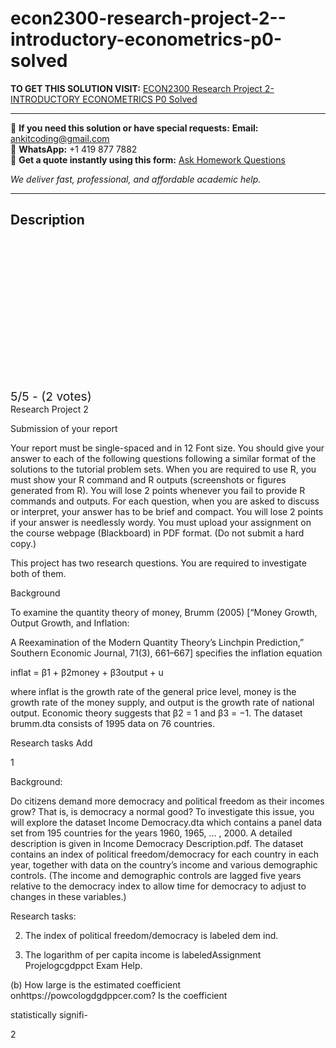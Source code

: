 # econ2300-research-project-2--introductory-econometrics-p0-solved
**TO GET THIS SOLUTION VISIT:** [ECON2300 Research Project 2- INTRODUCTORY ECONOMETRICS P0 Solved](https://www.ankitcodinghub.com/product/econ-2300-introductory-econometrics-p0-solved/)


---

📩 **If you need this solution or have special requests:** **Email:** ankitcoding@gmail.com  
📱 **WhatsApp:** +1 419 877 7882  
📄 **Get a quote instantly using this form:** [Ask Homework Questions](https://www.ankitcodinghub.com/services/ask-homework-questions/)

*We deliver fast, professional, and affordable academic help.*

---

<h2>Description</h2>



<div class="kk-star-ratings kksr-auto kksr-align-center kksr-valign-top" data-payload="{&quot;align&quot;:&quot;center&quot;,&quot;id&quot;:&quot;124822&quot;,&quot;slug&quot;:&quot;default&quot;,&quot;valign&quot;:&quot;top&quot;,&quot;ignore&quot;:&quot;&quot;,&quot;reference&quot;:&quot;auto&quot;,&quot;class&quot;:&quot;&quot;,&quot;count&quot;:&quot;2&quot;,&quot;legendonly&quot;:&quot;&quot;,&quot;readonly&quot;:&quot;&quot;,&quot;score&quot;:&quot;5&quot;,&quot;starsonly&quot;:&quot;&quot;,&quot;best&quot;:&quot;5&quot;,&quot;gap&quot;:&quot;4&quot;,&quot;greet&quot;:&quot;Rate this product&quot;,&quot;legend&quot;:&quot;5\/5 - (2 votes)&quot;,&quot;size&quot;:&quot;24&quot;,&quot;title&quot;:&quot;ECON2300 Research Project 2- INTRODUCTORY ECONOMETRICS P0 Solved&quot;,&quot;width&quot;:&quot;138&quot;,&quot;_legend&quot;:&quot;{score}\/{best} - ({count} {votes})&quot;,&quot;font_factor&quot;:&quot;1.25&quot;}">

<div class="kksr-stars">

<div class="kksr-stars-inactive">
            <div class="kksr-star" data-star="1" style="padding-right: 4px">


<div class="kksr-icon" style="width: 24px; height: 24px;"></div>
        </div>
            <div class="kksr-star" data-star="2" style="padding-right: 4px">


<div class="kksr-icon" style="width: 24px; height: 24px;"></div>
        </div>
            <div class="kksr-star" data-star="3" style="padding-right: 4px">


<div class="kksr-icon" style="width: 24px; height: 24px;"></div>
        </div>
            <div class="kksr-star" data-star="4" style="padding-right: 4px">


<div class="kksr-icon" style="width: 24px; height: 24px;"></div>
        </div>
            <div class="kksr-star" data-star="5" style="padding-right: 4px">


<div class="kksr-icon" style="width: 24px; height: 24px;"></div>
        </div>
    </div>

<div class="kksr-stars-active" style="width: 138px;">
            <div class="kksr-star" style="padding-right: 4px">


<div class="kksr-icon" style="width: 24px; height: 24px;"></div>
        </div>
            <div class="kksr-star" style="padding-right: 4px">


<div class="kksr-icon" style="width: 24px; height: 24px;"></div>
        </div>
            <div class="kksr-star" style="padding-right: 4px">


<div class="kksr-icon" style="width: 24px; height: 24px;"></div>
        </div>
            <div class="kksr-star" style="padding-right: 4px">


<div class="kksr-icon" style="width: 24px; height: 24px;"></div>
        </div>
            <div class="kksr-star" style="padding-right: 4px">


<div class="kksr-icon" style="width: 24px; height: 24px;"></div>
        </div>
    </div>
</div>


<div class="kksr-legend" style="font-size: 19.2px;">
            5/5 - (2 votes)    </div>
    </div>
Research Project 2

Submission of your report

Your report must be single-spaced and in 12 Font size. You should give your answer to each of the following questions following a similar format of the solutions to the tutorial problem sets. When you are required to use R, you must show your R command and R outputs (screenshots or figures generated from R). You will lose 2 points whenever you fail to provide R commands and outputs. For each question, when you are asked to discuss or interpret, your answer has to be brief and compact. You will lose 2 points if your answer is needlessly wordy. You must upload your assignment on the course webpage (Blackboard) in PDF format. (Do not submit a hard copy.)

This project has two research questions. You are required to investigate both of them.

Background

To examine the quantity theory of money, Brumm (2005) [“Money Growth, Output Growth, and Inflation:

A Reexamination of the Modern Quantity Theory’s Linchpin Prediction,” Southern Economic Journal, 71(3), 661–667] specifies the inflation equation

inflat = β1 + β2money + β3output + u

where inflat is the growth rate of the general price level, money is the growth rate of the money supply, and output is the growth rate of national output. Economic theory suggests that β2 = 1 and β3 = −1. The dataset brumm.dta consists of 1995 data on 76 countries.

Research tasks Add

1

Background:

Do citizens demand more democracy and political freedom as their incomes grow? That is, is democracy a normal good? To investigate this issue, you will explore the dataset Income Democracy.dta which contains a panel data set from 195 countries for the years 1960, 1965, … , 2000. A detailed description is given in Income Democracy Description.pdf. The dataset contains an index of political freedom/democracy for each country in each year, together with data on the country’s income and various demographic controls. (The income and demographic controls are lagged five years relative to the democracy index to allow time for democracy to adjust to changes in these variables.)

Research tasks:

2. The index of political freedom/democracy is labeled dem ind.

3. The logarithm of per capita income is labeledAssignment Projelogcgdppct Exam Help.

(b) How large is the estimated coefficient onhttps://powcologdgdppcer.com? Is the coefficient

statistically signifi-

2
